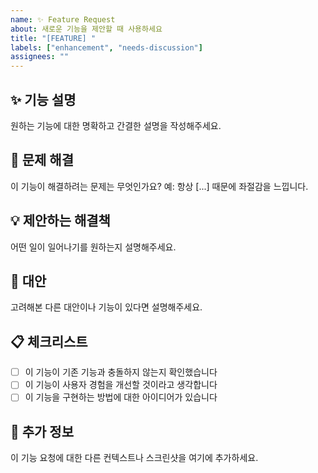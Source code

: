 ```yaml
---
name: ✨ Feature Request
about: 새로운 기능을 제안할 때 사용하세요
title: "[FEATURE] "
labels: ["enhancement", "needs-discussion"]
assignees: ""
---
```


## ✨ 기능 설명

원하는 기능에 대한 명확하고 간결한 설명을 작성해주세요.

## 🎯 문제 해결

이 기능이 해결하려는 문제는 무엇인가요?
예: 항상 [...] 때문에 좌절감을 느낍니다.

## 💡 제안하는 해결책

어떤 일이 일어나기를 원하는지 설명해주세요.

## 🔄 대안

고려해본 다른 대안이나 기능이 있다면 설명해주세요.

## 📋 체크리스트

- [ ] 이 기능이 기존 기능과 충돌하지 않는지 확인했습니다
- [ ] 이 기능이 사용자 경험을 개선할 것이라고 생각합니다
- [ ] 이 기능을 구현하는 방법에 대한 아이디어가 있습니다

## 📝 추가 정보

이 기능 요청에 대한 다른 컨텍스트나 스크린샷을 여기에 추가하세요.
